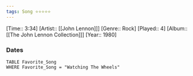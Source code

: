 ```yaml
---
tags: Song ⭐⭐⭐⭐⭐ 
---
```

[Time:: 3:34]
[Artist:: [[John Lennon]]]
[Genre:: Rock]
[Played:: 4]
[Album:: [[The John Lennon Collection]]]
[Year:: 1980]
### Dates
````dataview
TABLE Favorite_Song
WHERE Favorite_Song = "Watching The Wheels"
````